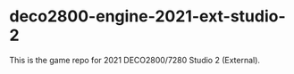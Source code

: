 # deco2800-engine-2021-ext-studio-2

This is the game repo for 2021 DECO2800/7280 Studio 2 (External).
